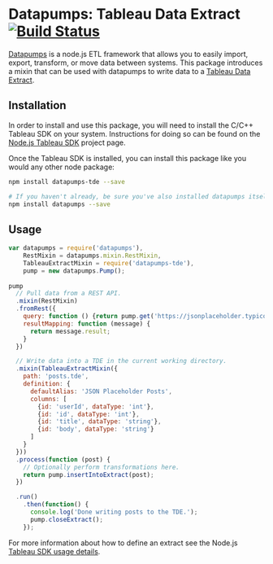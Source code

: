 Datapumps: Tableau Data Extract [![Build Status](https://travis-ci.org/tableau-mkt/datapumps-tableau-extract.svg?branch=master)](https://travis-ci.org/tableau-mkt/datapumps-tableau-extract)
==========================

[Datapumps] is a node.js ETL framework that allows you to easily import, export,
transform, or move data between systems. This package introduces a mixin that
can be used with datapumps to write data to a [Tableau Data Extract].

## Installation

In order to install and use this package, you will need to install the C/C++
Tableau SDK on your system. Instructions for doing so can be found on the
[Node.js Tableau SDK] project page.

Once the Tableau SDK is installed, you can install this package like you would
any other node package:

```sh
npm install datapumps-tde --save

# If you haven't already, be sure you've also installed datapumps itself!
npm install datapumps --save
```

## Usage

```javascript
var datapumps = require('datapumps'),
    RestMixin = datapumps.mixin.RestMixin,
    TableauExtractMixin = require('datapumps-tde'),
    pump = new datapumps.Pump();
 
pump
  // Pull data from a REST API.
  .mixin(RestMixin)
  .fromRest({
    query: function () {return pump.get('https://jsonplaceholder.typicode.com/posts');},
    resultMapping: function (message) {
      return message.result;
    }
  })

  // Write data into a TDE in the current working directory.
  .mixin(TableauExtractMixin({
    path: 'posts.tde',
    definition: {
      defaultAlias: 'JSON Placeholder Posts',
      columns: [
        {id: 'userId', dataType: 'int'},
        {id: 'id', dataType: 'int'},
        {id: 'title', dataType: 'string'},
        {id: 'body', dataType: 'string'}
      ]
    }
  }))
  .process(function (post) {
    // Optionally perform transformations here.
    return pump.insertIntoExtract(post);
  })

  .run()
    .then(function() {
      console.log('Done writing posts to the TDE.');
      pump.closeExtract();
    });
```

For more information about how to define an extract see the Node.js
[Tableau SDK usage details].

[Datapumps]: https://www.npmjs.com/package/datapumps
[Tableau Data Extract]: https://www.tableau.com/about/blog/2014/7/understanding-tableau-data-extracts-part1
[Node.js Tableau SDK]: https://github.com/tableau-mkt/node-tableau-sdk#installation
[Tableau SDK usage details]: https://github.com/tableau-mkt/node-tableau-sdk#usage
